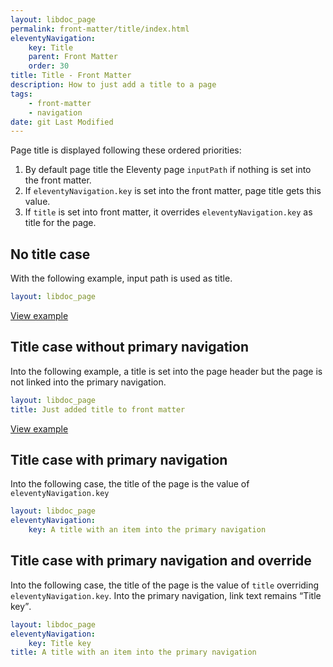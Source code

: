```yaml
---
layout: libdoc_page
permalink: front-matter/title/index.html
eleventyNavigation:
    key: Title
    parent: Front Matter
    order: 30
title: Title - Front Matter
description: How to just add a title to a page
tags:
    - front-matter
    - navigation
date: git Last Modified
---
```


Page title is displayed following these ordered priorities:

1. By default page title the Eleventy page `inputPath` if nothing is set into the front matter.
1. If `eleventyNavigation.key` is set into the front matter, page title gets this value.
1. If `title` is set into front matter, it overrides `eleventyNavigation.key` as title for the page.

## No title case

With the following example, input path is used as title.

```yaml
layout: libdoc_page
```

[View example](/content/front-matter/examples/minimal.md)

## Title case without primary navigation

Into the following example, a title is set into the page header but the page is not linked into the primary navigation.

```yaml
layout: libdoc_page
title: Just added title to front matter
```

[View example](/content/front-matter/examples/title.md)

## Title case with primary navigation

Into the following case, the title of the page is the value of `eleventyNavigation.key`

```yaml
layout: libdoc_page
eleventyNavigation:
    key: A title with an item into the primary navigation
```

## Title case with primary navigation and override

Into the following case, the title of the page is the value of `title` overriding `eleventyNavigation.key`. Into the primary navigation, link text remains <q>Title key</q>.

```yaml
layout: libdoc_page
eleventyNavigation:
    key: Title key
title: A title with an item into the primary navigation
```